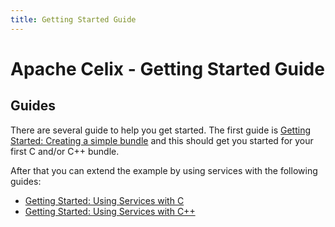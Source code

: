 ```yaml
---
title: Getting Started Guide
---
```


<!--
Licensed to the Apache Software Foundation (ASF) under one or more
contributor license agreements.  See the NOTICE file distributed with
this work for additional information regarding copyright ownership.
The ASF licenses this file to You under the Apache License, Version 2.0
(the "License"); you may not use this file except in compliance with
the License.  You may obtain a copy of the License at
   
    http://www.apache.org/licenses/LICENSE-2.0

Unless required by applicable law or agreed to in writing, software
distributed under the License is distributed on an "AS IS" BASIS,
WITHOUT WARRANTIES OR CONDITIONS OF ANY KIND, either express or implied.
See the License for the specific language governing permissions and
limitations under the License.
-->

# Apache Celix - Getting Started Guide

## Guides
There are several guide to help you get started. The first guide is [Getting Started: Creating a simple bundle](creating_a_simple_bundle.md) 
and this should get you started for your first C and/or C++ bundle.

After that you can extend the example by using services with the following guides:
 - [Getting Started: Using Services with C](using_services_with_c.md)
 - [Getting Started: Using Services with C++](using_services_with_cxx.md)
